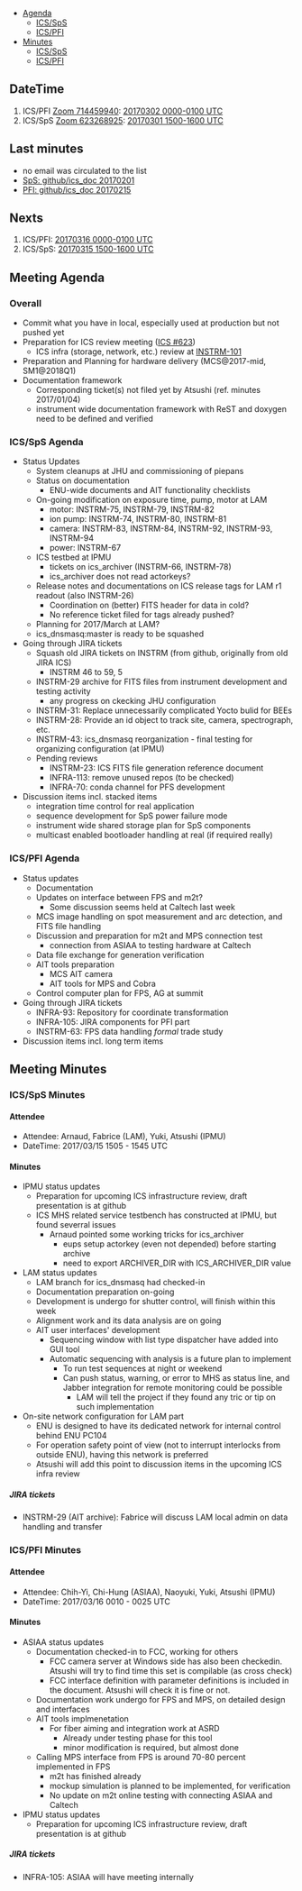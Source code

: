 
- [Agenda](#meeting-agenda)
  - [ICS/SpS](#icssps-agenda)
  - [ICS/PFI](#icspfi-agenda)
- [Minutes](#meeting-minutes)
  - [ICS/SpS](#icssps-minutes)
  - [ICS/PFI](#icspfi-minutes)

## DateTime

1. ICS/PFI [Zoom 714459940](https://ipmu.zoom.us/j/714459940): [20170302 0000-0100 UTC](http://www.timeanddate.com/worldclock/fixedtime.html?iso=20170302T0000)
2. ICS/SpS [Zoom 623268925](https://ipmu.zoom.us/j/623268925): [20170301 1500-1600 UTC](http://www.timeanddate.com/worldclock/fixedtime.html?iso=20170301T1500)

## Last minutes

- no email was circulated to the list
- [SpS: github/ics_doc 20170201](/memo-minutes/telecon-20170201.md)
- [PFI: github/ics_doc 20170215](/memo-minutes/telecon-20170215.md)

## Nexts

1. ICS/PFI: [20170316 0000-0100 UTC](http://www.timeanddate.com/worldclock/fixedtime.html?iso=20170316T0000)
2. ICS/SpS: [20170315 1500-1600 UTC](http://www.timeanddate.com/worldclock/fixedtime.html?iso=20170315T1500)

## Meeting Agenda

### Overall

- Commit what you have in local, especially used at production but not pushed yet
- Preparation for ICS review meeting ([ICS #623](https://pfspipe.ipmu.jp/pipermail/ics/2017/000623.html))
  - ICS infra (storage, network, etc.) review at [INSTRM-101](https://pfspipe.ipmu.jp/jira/browse/INSTRM-101)
- Preparation and Planning for hardware delivery (MCS@2017-mid, SM1@2018Q1)
- Documentation framework
  - Corresponding ticket(s) not filed yet by Atsushi (ref. minutes 2017/01/04)
  - instrument wide documentation framework with ReST and doxygen need to be defined and verified

### ICS/SpS Agenda

- Status Updates
  - System cleanups at JHU and commissioning of piepans
  - Status on documentation
    - ENU-wide documents and AIT functionality checklists
  - On-going modification on exposure time, pump, motor at LAM
    - motor: INSTRM-75, INSTRM-79, INSTRM-82
    - ion pump: INSTRM-74, INSTRM-80, INSTRM-81
    - camera: INSTRM-83, INSTRM-84, INSTRM-92, INSTRM-93, INSTRM-94
    - power: INSTRM-67
  - ICS testbed at IPMU
    - tickets on ics_archiver (INSTRM-66, INSTRM-78)
    - ics_archiver does not read actorkeys?
  - Release notes and documentations on ICS release tags for LAM r1 readout (also INSTRM-26)
    - Coordination on (better) FITS header for data in cold?
    - No reference ticket filed for tags already pushed?
  - Planning for 2017/March at LAM?
  - ics_dnsmasq:master is ready to be squashed
- Going through JIRA tickets
  - Squash old JIRA tickets on INSTRM (from github, originally from old JIRA ICS)
    - INSTRM 46 to 59, 5
  - INSTRM-29 archive for FITS files from instrument development and testing activity
    - any progress on ckecking JHU configuration
  - INSTRM-31: Replace unnecessarily complicated Yocto bulid for BEEs
  - INSTRM-28: Provide an id object to track site, camera, spectrograph, etc.
  - INSTRM-43: ics_dnsmasq reorganization - final testing for organizing configuration (at IPMU)
  - Pending reviews
    - INSTRM-23: ICS FITS file generation reference document
    - INFRA-113: remove unused repos (to be checked)
    - INFRA-70: conda channel for PFS development
- Discussion items incl. stacked items
  - integration time control for real application
  - sequence development for SpS power failure mode
  - instrument wide shared storage plan for SpS components
  - multicast enabled bootloader handling at real (if required really)


### ICS/PFI Agenda

- Status updates
  - Documentation
  - Updates on interface between FPS and m2t?
    - Some discussion seems held at Caltech last week
  - MCS image handling on spot measurement and arc detection, and FITS file handling
  - Discussion and preparation for m2t and MPS connection test
    - connection from ASIAA to testing hardware at Caltech
  - Data file exchange for generation verification
  - AIT tools preparation
    - MCS AIT camera
    - AIT tools for MPS and Cobra
  - Control computer plan for FPS, AG at summit
- Going through JIRA tickets
  - INFRA-93: Repository for coordinate transformation
  - INFRA-105: JIRA components for PFI part
  - INSTRM-63: FPS data handling *formal* trade study
- Discussion items incl. long term items


## Meeting Minutes

### ICS/SpS Minutes

#### Attendee

- Attendee: Arnaud, Fabrice (LAM), Yuki, Atsushi (IPMU)
- DateTime: 2017/03/15 1505 - 1545 UTC

#### Minutes

- IPMU status updates
  - Preparation for upcoming ICS infrastructure review, draft presentation is at github
  - ICS MHS related service testbench has constructed at IPMU, but found severral issues
    - Arnaud pointed some working tricks for ics_archiver
      - eups setup actorkey (even not depended) before starting archive
      - need to export ARCHIVER_DIR with ICS_ARCHIVER_DIR value
- LAM status updates
  - LAM branch for ics_dnsmasq had checked-in
  - Documentation preparation on-going
  - Development is undergo for shutter control, will finish within this week
  - Alignment work and its data analysis are on going
  - AIT user interfaces' development
    - Sequencing window with list type dispatcher have added into GUI tool
    - Automatic sequencing with analysis is a future plan to implement
      - To run test sequences at night or weekend
      - Can push status, warning, or error to MHS as status line, and Jabber integration for remote monitoring could be possible
        - LAM will tell the project if they found any tric or tip on such implementation
- On-site network configuration for LAM part
  - ENU is designed to have its dedicated network for internal control behind ENU PC104
  - For operation safety point of view (not to interrupt interlocks from outside ENU), having this network is preferred
  - Atsushi will add this point to discussion items in the upcoming ICS infra review

##### JIRA tickets

- INSTRM-29 (AIT archive): Fabrice will discuss LAM local admin on data handling and transfer

### ICS/PFI Minutes

#### Attendee

- Attendee: Chih-Yi, Chi-Hung (ASIAA), Naoyuki, Yuki, Atsushi (IPMU)
- DateTime: 2017/03/16 0010 - 0025 UTC

#### Minutes

- ASIAA status updates
  - Documentation checked-in to FCC, working for others
    - FCC camera server at Windows side has also been checkedin. Atsushi will try to find time this set is compilable (as cross check)
    - FCC interface definition with parameter definitions is included in the document. Atsushi will check it is fine or not.
  - Documentation work undergo for FPS and MPS, on detailed design and interfaces
  - AIT tools implmenetation
    - For fiber aiming and integration work at ASRD
      - Already under testing phase for this tool
      - minor modification is required, but almost done
  - Calling MPS interface from FPS is around 70-80 percent implemented in FPS
    - m2t has finished already
    - mockup simulation is planned to be implemented, for verification
    - No update on m2t online testing with connecting ASIAA and Caltech
- IPMU status updates
  - Preparation for upcoming ICS infrastructure review, draft presentation is at github

##### JIRA tickets

- INFRA-105: ASIAA will have meeting internally

